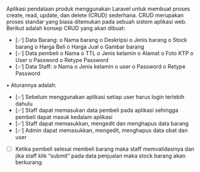 Aplikasi pendataan produk menggunakan Laravel untuk membuat proses create, read, update, dan delete (CRUD) sederhana. CRUD merupakan proses standar yang biasa ditemukan pada sebuah sistem aplikasi web. Berikut adalah konsep CRUD yang akan dibuat:

* [✅] Data Barang: 
o	Nama barang
o	Deskripsi
o	Jenis barang
o	Stock barang
o	Harga Beli
o	Harga Jual 
o	Gambar barang
* [✅] Data pembeli
o	Nama 
o	TTL
o	Jenis kelamin
o	Alamat
o	Foto KTP
o	User
o	Password
o	Retype Password
* [✅] Data Staff:
o	Nama 
o	Jenis kelamin
o	user
o	Password
o	Retype Password

•	Aturannya adalah:
* [✅] Sebelum menggunakan aplikasi setiap user harus login terlebih dahulu
* [✅] Staff dapat memasukan data pembeli pada aplikasi sehingga pembeli dapat masuk kedalam aplikasi
* [✅] Staff dapat memasukkan, mengedit dan menghapus data barang
* [✅] Admin dapat memasukkan, mengedit, menghapus data obat dan user 
* [ ] Ketika pembeli selesai membeli barang maka staff memvalidasinya dan jika staff klik “submit” pada data penjualan maka stock barang akan berkurang.
